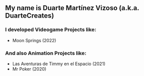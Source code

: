 ## My name is Duarte Martínez Vizoso (a.k.a. DuarteCreates)

### I developed **Videogame Projects** like:
 - Moon Springs (2022)

### And also **Animation Projects** like:
 - Las Aventuras de Timmy en el Espacio (2021)
 - Mr Poker (2020)
